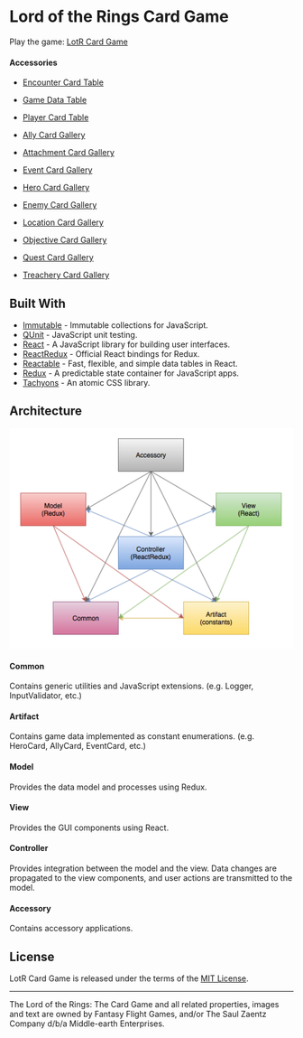 # Lord of the Rings Card Game
Play the game: [LotR Card Game](https://rawgit.com/jmthompson2015/lotr-card-game/master/src/index.html)

#### Accessories
* [Encounter Card Table](https://rawgit.com/jmthompson2015/lotr-card-game/master/src/accessory/encounter-card-table/EncounterCardTable.html)
* [Game Data Table](https://rawgit.com/jmthompson2015/lotr-card-game/master/src/accessory/game-data-table/GameDataTable.html)
* [Player Card Table](https://rawgit.com/jmthompson2015/lotr-card-game/master/src/accessory/player-card-table/PlayerCardTable.html)


* [Ally Card Gallery](https://rawgit.com/jmthompson2015/lotr-card-game/master/src/accessory/ally-card-gallery/AllyCardGallery.html)
* [Attachment Card Gallery](https://rawgit.com/jmthompson2015/lotr-card-game/master/src/accessory/attachment-card-gallery/AttachmentCardGallery.html)
* [Event Card Gallery](https://rawgit.com/jmthompson2015/lotr-card-game/master/src/accessory/event-card-gallery/EventCardGallery.html)
* [Hero Card Gallery](https://rawgit.com/jmthompson2015/lotr-card-game/master/src/accessory/hero-card-gallery/HeroCardGallery.html)


* [Enemy Card Gallery](https://rawgit.com/jmthompson2015/lotr-card-game/master/src/accessory/enemy-card-gallery/EnemyCardGallery.html)
* [Location Card Gallery](https://rawgit.com/jmthompson2015/lotr-card-game/master/src/accessory/location-card-gallery/LocationCardGallery.html)
* [Objective Card Gallery](https://rawgit.com/jmthompson2015/lotr-card-game/master/src/accessory/objective-card-gallery/ObjectiveCardGallery.html)
* [Quest Card Gallery](https://rawgit.com/jmthompson2015/lotr-card-game/master/src/accessory/quest-card-gallery/QuestCardGallery.html)
* [Treachery Card Gallery](https://rawgit.com/jmthompson2015/lotr-card-game/master/src/accessory/treachery-card-gallery/TreacheryCardGallery.html)

## Built With
* [Immutable](https://facebook.github.io/immutable-js/) - Immutable collections for JavaScript.
* [QUnit](https://qunitjs.com/) - JavaScript unit testing.
* [React](http://facebook.github.io/react/) - A JavaScript library for building user interfaces.
* [ReactRedux](https://github.com/reactjs/react-redux) - Official React bindings for Redux.
* [Reactable](http://glittershark.github.io/reactable/) - Fast, flexible, and simple data tables in React.
* [Redux](https://redux.js.org/) - A predictable state container for JavaScript apps.
* [Tachyons](http://tachyons.io) - An atomic CSS library.

## Architecture
![Web Application Diagram](doc/WebApplicationDiagram.png)

#### Common
Contains generic utilities and JavaScript extensions. (e.g. Logger, InputValidator, etc.)

#### Artifact
Contains game data implemented as constant enumerations. (e.g. HeroCard, AllyCard, EventCard, etc.)

#### Model
Provides the data model and processes using Redux.

#### View
Provides the GUI components using React.

#### Controller
Provides integration between the model and the view. Data changes are propagated to the view components, and user actions are transmitted to the model.

#### Accessory
Contains accessory applications.

## License
LotR Card Game is released under the terms of the [MIT License](https://github.com/jmthompson2015/lotr-card-game/blob/master/LICENSE.txt).

***
The Lord of the Rings: The Card Game and all related properties, images and text are owned by Fantasy Flight Games, and/or The Saul Zaentz Company d/b/a Middle-earth Enterprises.
